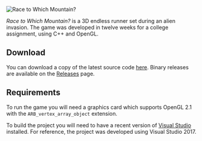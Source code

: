 ![Race to Which Mountain?](https://eugencowie.github.io/WhichMountain/images/logo-banner.png)

*Race to Which Mountain?* is a 3D endless runner set during an alien invasion. The game was developed in twelve weeks for a college assignment, using C++ and OpenGL.

## Download

You can download a copy of the latest source code [here](https://github.com/eugencowie/WhichMountain/archive/master.zip). Binary releases are available on the [Releases](https://github.com/eugencowie/WhichMountain/releases) page.

## Requirements

To run the game you will need a graphics card which supports OpenGL 2.1 with the `ARB_vertex_array_object` extension.

To build the project you will need to have a recent version of [Visual Studio](https://www.visualstudio.com) installed. For reference, the project was developed using Visual Studio 2017.
